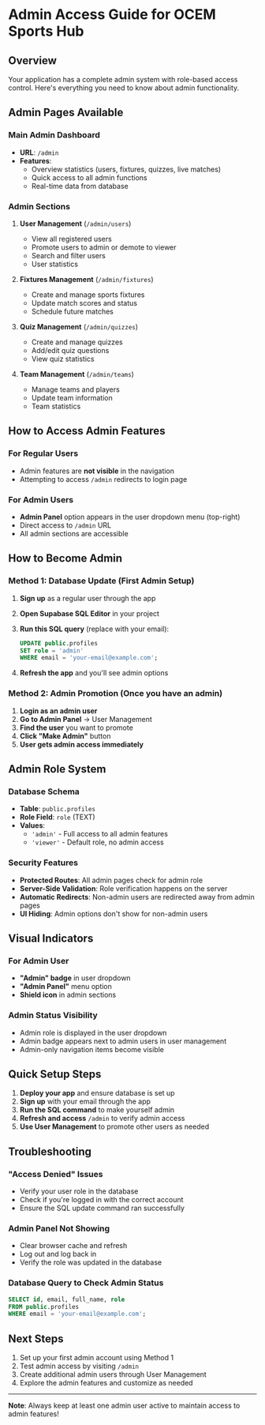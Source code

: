 # Admin Access Guide for OCEM Sports Hub

## Overview

Your application has a complete admin system with role-based access control. Here's everything you need to know about admin functionality.

## Admin Pages Available

### Main Admin Dashboard

- **URL**: `/admin`
- **Features**:
  - Overview statistics (users, fixtures, quizzes, live matches)
  - Quick access to all admin functions
  - Real-time data from database

### Admin Sections

1. **User Management** (`/admin/users`)
   - View all registered users
   - Promote users to admin or demote to viewer
   - Search and filter users
   - User statistics

2. **Fixtures Management** (`/admin/fixtures`)
   - Create and manage sports fixtures
   - Update match scores and status
   - Schedule future matches

3. **Quiz Management** (`/admin/quizzes`)
   - Create and manage quizzes
   - Add/edit quiz questions
   - View quiz statistics

4. **Team Management** (`/admin/teams`)
   - Manage teams and players
   - Update team information
   - Team statistics

## How to Access Admin Features

### For Regular Users

- Admin features are **not visible** in the navigation
- Attempting to access `/admin` redirects to login page

### For Admin Users

- **Admin Panel** option appears in the user dropdown menu (top-right)
- Direct access to `/admin` URL
- All admin sections are accessible

## How to Become Admin

### Method 1: Database Update (First Admin Setup)

1. **Sign up** as a regular user through the app
2. **Open Supabase SQL Editor** in your project
3. **Run this SQL query** (replace with your email):

   ```sql
   UPDATE public.profiles 
   SET role = 'admin' 
   WHERE email = 'your-email@example.com';
   ```

4. **Refresh the app** and you'll see admin options

### Method 2: Admin Promotion (Once you have an admin)

1. **Login as an admin user**
2. **Go to Admin Panel** → User Management
3. **Find the user** you want to promote
4. **Click "Make Admin"** button
5. **User gets admin access immediately**

## Admin Role System

### Database Schema

- **Table**: `public.profiles`
- **Role Field**: `role` (TEXT)
- **Values**:
  - `'admin'` - Full access to all admin features
  - `'viewer'` - Default role, no admin access

### Security Features

- **Protected Routes**: All admin pages check for admin role
- **Server-Side Validation**: Role verification happens on the server
- **Automatic Redirects**: Non-admin users are redirected away from admin pages
- **UI Hiding**: Admin options don't show for non-admin users

## Visual Indicators

### For Admin User

- **"Admin" badge** in user dropdown
- **"Admin Panel"** menu option
- **Shield icon** in admin sections

### Admin Status Visibility

- Admin role is displayed in the user dropdown
- Admin badge appears next to admin users in user management
- Admin-only navigation items become visible

## Quick Setup Steps

1. **Deploy your app** and ensure database is set up
2. **Sign up** with your email through the app
3. **Run the SQL command** to make yourself admin
4. **Refresh and access** `/admin` to verify admin access
5. **Use User Management** to promote other users as needed

## Troubleshooting

### "Access Denied" Issues

- Verify your user role in the database
- Check if you're logged in with the correct account
- Ensure the SQL update command ran successfully

### Admin Panel Not Showing

- Clear browser cache and refresh
- Log out and log back in
- Verify the role was updated in the database

### Database Query to Check Admin Status

```sql
SELECT id, email, full_name, role 
FROM public.profiles 
WHERE email = 'your-email@example.com';
```

## Next Steps

1. Set up your first admin account using Method 1
2. Test admin access by visiting `/admin`
3. Create additional admin users through User Management
4. Explore the admin features and customize as needed

---

**Note**: Always keep at least one admin user active to maintain access to admin features!
